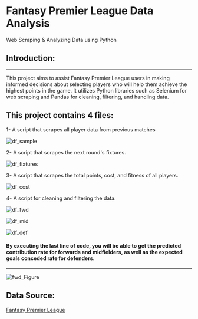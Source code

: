 # Fantasy Premier League Data Analysis
Web Scraping &amp; Analyzing Data using Python

## Introduction:
---
This project aims to assist Fantasy Premier League users in making informed decisions about selecting players who will help them achieve the highest points in the game. It utilizes Python libraries such as Selenium for web scraping and Pandas for cleaning, filtering, and handling data.


## This project contains 4 files:

1- A script that scrapes all player data from previous matches

![df_sample](https://github.com/user-attachments/assets/369745ff-14df-4031-b177-c9c64b0b0720)


2- A script that scrapes the next round's fixtures.

![df_fixtures](https://github.com/user-attachments/assets/df251c1a-1eed-43f3-9938-2df239764603)


3- A script that scrapes the total points, cost, and fitness of all players.

![df_cost](https://github.com/user-attachments/assets/e4e9fa24-e4cd-4830-9442-d449e6b748d2)


4- A script for cleaning and filtering the data.

![df_fwd](https://github.com/user-attachments/assets/525defa3-573e-498e-94de-d48fd9ddfb3a)


![df_mid](https://github.com/user-attachments/assets/fa32f630-1792-4fd8-a2bd-be49977597e3)


![df_def](https://github.com/user-attachments/assets/4072e606-56dc-4c0a-8c1a-9abca6e2d9ac)


#### By executing the last line of code, you will be able to get the predicted contribution rate for forwards and midfielders, as well as the expected goals conceded rate for defenders.
---

![fwd_Figure](https://github.com/user-attachments/assets/8ebdb22a-afff-4011-86e9-f682b3a5f7e1)


## Data Source:
[Fantasy Premier League](https://fantasy.premierleague.com/)
